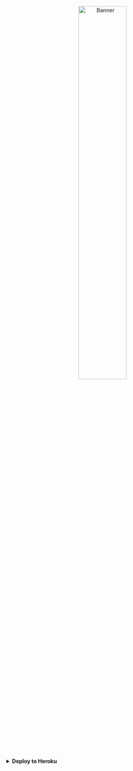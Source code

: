 <p align="center">
  <a href="https://t.me/lrithyll">
    <img src="https://cdn.yuna0x0.com/yuna/img/72408310_p5.webp" alt="Banner" width="50%">
  </a>
</p>
<details>
<summary><b>Deploy to Heroku</b></summary>
<table>
  <tr>
    <td>
      <table>
        <tr>
          <th>Rarity Name</th><th>Symbol</th>
        </tr>
        <tr><td>Common</td><td>⚪️</td></tr>
        <tr><td>Rare</td><td>🟣</td></tr>
        <tr><td>Medium</td><td>🟢</td></tr>
        <tr><td>Legendary</td><td>🟡</td></tr>
        <tr><td>Limited</td><td>🔮</td></tr>
        <tr><td>Special</td><td>💮</td></tr>
        <tr><td>Celestial</td><td>🎐</td></tr>
      </table>
      </table>
<table>
  <tr>
    <th>Event Name</th>
    <th>Emoji</th>
  </tr>
  <tr><td>𝑺𝒖𝒎𝒎𝒆𝒓</td><td>🏖</td></tr>
  <tr><td>𝑲𝒊𝒎𝒐𝒏𝒐</td><td>👘</td></tr>
  <tr><td>𝑾𝒊𝒏𝒕𝒆𝒓</td><td>❄️</td></tr>
  <tr><td>𝑽𝒂𝒍𝒆𝒏𝒕𝒊𝒏𝒆</td><td>💞</td></tr>
  <tr><td>𝑺𝒄𝒉𝒐𝒐𝒍</td><td>🎒</td></tr>
  <tr><td>𝑯𝒂𝒍𝒍𝒐𝒘𝒆𝒆𝒏</td><td>🎃</td></tr>
  <tr><td>𝑮𝒂𝒎𝒆</td><td>🎮</td></tr>
  <tr><td>𝑴𝒂𝒓𝒊𝒏𝒆</td><td>🪼</td></tr>
  <tr><td>𝑩𝒂𝒔𝒌𝒆𝒕𝒃𝒂𝒍𝒍</td><td>🏀</td></tr>
  <tr><td>𝑴𝒂𝒊𝒅</td><td>🧹</td></tr>
  <tr><td>𝑹𝒂𝒊𝒏</td><td>☔</td></tr>
  <tr><td>𝑩𝒖𝒏𝒏𝒚</td><td>🐰</td></tr>
  <tr><td>𝑩𝒍𝒐𝒔𝒔𝒐𝒎</td><td>🌸</td></tr>
  <tr><td>𝑹𝒐𝒄𝒌</td><td>🎸</td></tr>
  <tr><td>𝑪𝒉𝒓𝒊𝒔𝒕𝒎𝒂𝒔</td><td>🎄</td></tr>
  <tr><td>𝑵𝒆𝒓𝒅</td><td>🤓</td></tr>
  <tr><td>𝑾𝒆𝒅𝒅𝒊𝒏𝒈</td><td>💍</td></tr>
  <tr><td>𝑪𝒉𝒆𝒆𝒓𝒍𝒆𝒂𝒅𝒆𝒓𝒔</td><td>🎊</td></tr>
  <tr><td>𝑨𝒓𝒕𝒊𝒔𝒕</td><td>🎨</td></tr>
  <tr><td>𝑵𝒖𝒓𝒔𝒆</td><td>🏨</td></tr>
</table>
    </td>
    <td>
      <img src="https://github.com/innng/innng/assets/26755058/5e0ce0fb-c544-4f8c-a307-5849165746d0" width="20%"/>
      <img src="https://github.com/innng/innng/assets/26755058/5e0ce0fb-c544-4f8c-a307-5849165746d0" width="20%"/>
      <img src="https://github.com/innng/innng/assets/26755058/5e0ce0fb-c544-4f8c-a307-5849165746d0" width="20%"/>
      <img src="https://github.com/innng/innng/assets/26755058/5e0ce0fb-c544-4f8c-a307-5849165746d0" width="20%"/>
      <img src="https://github.com/innng/innng/assets/26755058/5e0ce0fb-c544-4f8c-a307-5849165746d0" width="20%"/>
      <img src="https://github.com/innng/innng/assets/26755058/5e0ce0fb-c544-4f8c-a307-5849165746d0" width="20%"/>
      <img src="https://github.com/innng/innng/assets/26755058/5e0ce0fb-c544-4f8c-a307-5849165746d0" width="20%"/>
    </td>
  </tr>
</table>
<table>
  <tr>
    <th>Event Name</th>
    <th>Emoji</th>
  </tr>
  <tr><td>𝑺𝒖𝒎𝒎𝒆𝒓</td><td>🏖</td></tr>
  <tr><td>𝑲𝒊𝒎𝒐𝒏𝒐</td><td>👘</td></tr>
  <tr><td>𝑾𝒊𝒏𝒕𝒆𝒓</td><td>❄️</td></tr>
  <tr><td>𝑽𝒂𝒍𝒆𝒏𝒕𝒊𝒏𝒆</td><td>💞</td></tr>
  <tr><td>𝑺𝒄𝒉𝒐𝒐𝒍</td><td>🎒</td></tr>
  <tr><td>𝑯𝒂𝒍𝒍𝒐𝒘𝒆𝒆𝒏</td><td>🎃</td></tr>
  <tr><td>𝑮𝒂𝒎𝒆</td><td>🎮</td></tr>
  <tr><td>𝑴𝒂𝒓𝒊𝒏𝒆</td><td>🪼</td></tr>
  <tr><td>𝑩𝒂𝒔𝒌𝒆𝒕𝒃𝒂𝒍𝒍</td><td>🏀</td></tr>
  <tr><td>𝑴𝒂𝒊𝒅</td><td>🧹</td></tr>
  <tr><td>𝑹𝒂𝒊𝒏</td><td>☔</td></tr>
  <tr><td>𝑩𝒖𝒏𝒏𝒚</td><td>🐰</td></tr>
  <tr><td>𝑩𝒍𝒐𝒔𝒔𝒐𝒎</td><td>🌸</td></tr>
  <tr><td>𝑹𝒐𝒄𝒌</td><td>🎸</td></tr>
  <tr><td>𝑪𝒉𝒓𝒊𝒔𝒕𝒎𝒂𝒔</td><td>🎄</td></tr>
  <tr><td>𝑵𝒆𝒓𝒅</td><td>🤓</td></tr>
  <tr><td>𝑾𝒆𝒅𝒅𝒊𝒏𝒈</td><td>💍</td></tr>
  <tr><td>𝑪𝒉𝒆𝒆𝒓𝒍𝒆𝒂𝒅𝒆𝒓𝒔</td><td>🎊</td></tr>
  <tr><td>𝑨𝒓𝒕𝒊𝒔𝒕</td><td>🎨</td></tr>
  <tr><td>𝑵𝒖𝒓𝒔𝒆</td><td>🏨</td></tr>
</table>
